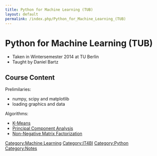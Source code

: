 ```yaml
---
title: Python for Machine Learning (TUB)
layout: default
permalink: /index.php/Python_for_Machine_Learning_(TUB)
---
```


# Python for Machine Learning (TUB)

- Taken in Wintersemester 2014 at TU Berlin
- Taught by Daniel Bartz


## Course Content
Prelimilaries:
- numpy, scipy and matplotlib
- loading graphics and data


Algorithms:
- [K-Means](K-Means)
- [Principal Component Analysis](Principal_Component_Analysis)
- [Non-Negative Matrix Factorization](Non-Negative_Matrix_Factorization)



[Category:Machine Learning](Category_Machine_Learning)
[Category:IT4BI](Category_IT4BI)
[Category:Python](Category_Python)
[Category:Notes](Category_Notes)
